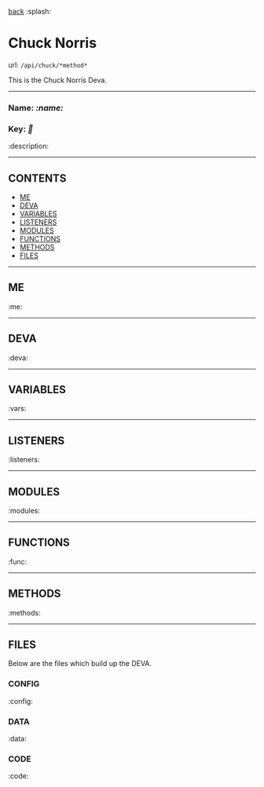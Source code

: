 [back](/docs "back")
:splash:

# Chuck Norris

url: `/api/chuck/*method*`

This is the Chuck Norris Deva.

---

### Name: *:name:*
### Key: *:key:*
:description:

---
## CONTENTS
- [ME](#me)
- [DEVA](#deva)
- [VARIABLES](#variables)
- [LISTENERS](#listeners)
- [MODULES](#modules)
- [FUNCTIONS](#functions)
- [METHODS](#methods)
- [FILES](#files)
---
## ME
:me:

---

## DEVA
:deva:

---

## VARIABLES
:vars:

---

## LISTENERS
:listeners:

---

## MODULES
:modules:

---

## FUNCTIONS
:func:

---

## METHODS
:methods:

---

## FILES
Below are the files which build up the DEVA.

### CONFIG
:config:

### DATA
:data:

### CODE
:code:
